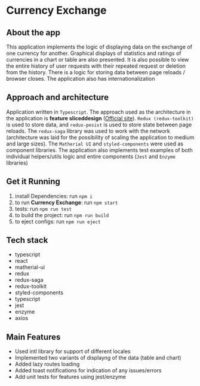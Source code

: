 # Currency Exchange

## About the app

This application implements the logic of displaying data on the exchange of one currency for another.
Graphical displays of statistics and ratings of currencies in a chart or table are also presented.
It is also possible to view the entire history of user requests with their repeated request or deletion from the history.
There is a logic for storing data between page reloads / browser closes. The application also has internationalization

## Approach and architecture

Application written in `Typescript`. The approach used as the architecture in the application is **feature sliced ​​design** ([Official site](https://feature-sliced.design/)).
`Redux (redux-toolkit)` is used to store data, and `redux-pesist` is used to store state between page reloads. The `redux-saga` library was used to work with the network (architecture was laid for the possibility of scaling the application to medium and large sizes). The `Matherial UI` and `styled-components` were used as component libraries. The application also implements test examples of both individual helpers/utils logic and entire components (`Jest` and `Enzyme` libraries)

## Get it Running

1. install Dependencies: run `npm i`
2. to run **Currency Exchange**: run `npm start`
3. tests: run `npm run test`
4. to build the project: run `npm run build`
5. to eject configs: run `npm run eject`

## Tech stack

- typescript
- react
- matherial-ui
- redux
- redux-saga
- redux-toolkit
- styled-components
- typescript
- jest
- enzyme
- axios

## Main Features

- Used intl library for support of different locales
- Implemented two variants of displayng of the data (table and chart)
- Added lazy routes loading
- Added toast notifications for indication of any issues/errors
- Add unit tests for features using jest/enzyme
